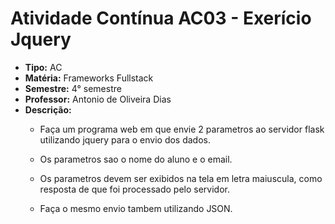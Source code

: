 # Atividade Contínua AC03 - Exerício Jquery
* **Tipo:** AC
* **Matéria:** Frameworks Fullstack
* **Semestre:** 4° semestre
* **Professor:** Antonio de Oliveira Dias
* **Descrição:**
   * Faça um programa web em que  envie 2 parametros ao servidor flask utilizando jquery para o envio dos dados. 

   * Os parametros sao o nome do aluno e o email.

   * Os parametros devem ser exibidos na tela em letra maiuscula, como resposta de que foi processado pelo servidor.

   * Faça o mesmo envio tambem utilizando JSON.
